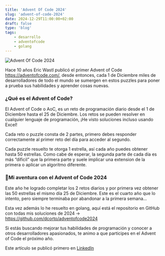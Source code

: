 ```yaml
---
title: 'Advent Of Code 2024'
slug: 'advent-of-code-2024'
date: 2024-12-29T11:00:00+02:00
draft: false
type: 'blog'
tags: 
    - desarrollo
    - adventofcode
    - golang
---
```


![](/images/blog/20241229-advent-of-code-2024.jpeg "Advent Of Code 2024")

Hace 10 años Eric Wastl publicó el primer Advent of Code https://adventofcode.com/, desde entonces, cada 1 de Diciembre miles de desarrolladores de todo el mundo se sumergen en estos puzzles para poner a prueba sus habilidades y aprender cosas nuevas.

### ¿Qué es el Advent of Code?

El Advent of Code o AoC, es un reto de programación diario desde el 1 de Diciembre hasta el 25 de Diciembre. Los retos se pueden resolver en cualquier lenguaje de programación, ¡He visto soluciones incluso usando Excel!

Cada reto o puzzle consta de 2 partes, primero debes responder correctamente al primer reto del día para acceder al segundo.

Cada puzzle resuelto te otorga 1 estrella, así cada año puedes obtener hasta 50 estrellas. Como cabe de esperar, la segunda parte de cada día es más “dificil” que la primera parte y suele implicar una extension de la primera o aplicar un algoritmo diferente.

### 🚀Mi aventura con el Advent of Code 2024

Este año he logrado completar los 2 retos diarios y por primera vez obtener las 50 estrellas el mismo día 25 de Diciembre. Este es el cuarto año que lo intento, pero siempre terminaba por abandonar a la primera semana…

Esta vez además lo he resuelto en golang, aquí está el repositorio en GitHub con todas mis soluciones de 2024 -> https://github.com/dcorto/adventofcode2024

Si estás buscando mejorar tus habilidades de programación y conocer a otros desarrolladores apasionados, te animo a que participes en el Advent of Code el próximo año.

Este artículo se publicó primero en [LinkedIn](https://www.linkedin.com/posts/davidcortocamacho_adventofcode-programming-golang-activity-7279217117311254528-P6FK)
